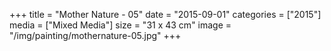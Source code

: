+++
title = "Mother Nature - 05"
date = "2015-09-01"
categories = ["2015"]
media = ["Mixed Media"]
size = "31 x 43 cm"
image = "/img/painting/mothernature-05.jpg"
+++
